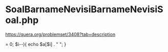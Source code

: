 # SoalBarnameNevisiBarnameNevisiSoal.php
https://quera.org/problemset/3408?tab=description
<?php
$n = (int)readline("Enter a number: ");
$m = (string)readline("Enter n words:");
$a = explode(" ", $m);
$q = $n - 1;
for($i = $q; $i >= 0; $i--){
	echo $a[$i] . " ";
}
